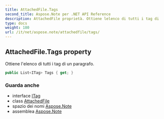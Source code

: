 ```yaml
---
title: AttachedFile.Tags
second_title: Aspose.Note per .NET API Reference
description: AttachedFile proprietà. Ottiene lelenco di tutti i tag di un paragrafo.
type: docs
weight: 180
url: /it/net/aspose.note/attachedfile/tags/
---
```

## AttachedFile.Tags property

Ottiene l'elenco di tutti i tag di un paragrafo.

```csharp
public List<ITag> Tags { get; }
```

### Guarda anche

* interface [ITag](../../itag/)
* class [AttachedFile](../)
* spazio dei nomi [Aspose.Note](../../attachedfile/)
* assemblea [Aspose.Note](../../../)


